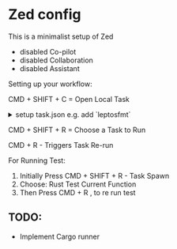 # Zed config

This is a minimalist setup of Zed

- disabled Co-pilot
- disabled Collaboration
- disabled Assistant


Setting up your workflow:

CMD + SHIFT + C = Open Local Task 

<details>
  
  <summary>setup task.json e.g. add `leptosfmt` </summary>
  
<code>
[
  {
    "label": "leptos fmt",
    "command": "leptosfmt src/",
    "env": { "RUST_LOG": "leptosfmt=debug" },
    // "env": {  },
    // Current working directory to spawn the command into, defaults to current project root.
    //"cwd": "/path/to/working/directory",
    // Whether to use a new terminal tab or reuse the existing one to spawn the process, defaults to `false`.
    "use_new_terminal": false,
    // Whether to allow multiple instances of the same task to be run, or rather wait for the existing ones to finish, defaults to `false`.
    "allow_concurrent_runs": false,
    // What to do with the terminal pane and tab, after the command was started:
    // * `always` — always show the terminal pane, add and focus the corresponding task's tab in it (default)
    // * `never` — avoid changing current terminal pane focus, but still add/reuse the task's tab there
    "reveal": "always"
  }
]

</code>

</details>

CMD + SHIFT + R = Choose a Task to Run

CMD + R - Triggers Task Re-run


For Running Test:

1. Initially Press CMD + SHIFT + R - Task Spawn
2. Choose: Rust Test Current Function
3. Then Press CMD + R , to re run test


## TODO:
- Implement Cargo runner

